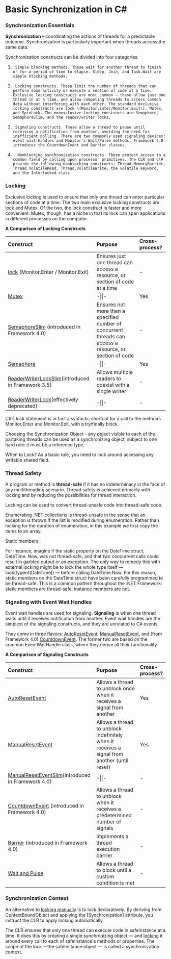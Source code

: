 # Basic Synchronization in C\#

### Synchronization Essentials

**Synchronization –** coordinating the actions of threads for a predictable outcome. Synchronization is particularly important when threads access the same data.

Synchronization constructs can be divided into four categories:

1.      Simple blocking methods. These wait for another thread to finish or for a period of time to elapse. Sleep, Join, and Task.Wait are simple blocking methods.

2.      Locking constructs. These limit the number of threads that can perform some activity or execute a section of code at a time. Exclusive locking constructs are most common — these allow just one thread in at a time, and allow competing threads to access common data without interfering with each other. The standard exclusive locking constructs are lock \(Monitor.Enter/Monitor.Exit\), Mutex, and SpinLock. The nonexclusive locking constructs are Semaphore, SemaphoreSlim, and the reader/writer locks.

3.      Signaling constructs. These allow a thread to pause until receiving a notification from another, avoiding the need for inefficient polling. There are two commonly used signaling devices: event wait handles and Monitor’s Wait/Pulse methods. Framework 4.0 introduces the CountdownEvent and Barrier classes.

4.       Nonblocking synchronization constructs. These protect access to a common field by calling upon processor primitives. The CLR and C\# provide the following nonblocking constructs: Thread.MemoryBarrier, Thread.VolatileRead, Thread.VolatileWrite, the volatile keyword, and the Interlocked class.

### Locking

Exclusive locking is used to ensure that only one thread can enter particular sections of code at a time. The two main exclusive locking constructs are lock and Mutex. Of the two, the lock construct is faster and more convenient. Mutex, though, has a niche in that its lock can span applications in different processes on the computer.

**A Comparison of Locking Constructs**

| **Construct** | **Purpose** | **Cross-process?** |
| :--- | :--- | :--- |
| [lock](http://www.albahari.com/threading/part2.aspx#_Locking) \(Monitor.Enter / Monitor.Exit\) | Ensures just one thread can access a resource, or section of code at a time | - |
| [Mutex](http://www.albahari.com/threading/part2.aspx#_Mutex) | -\|\|- | Yes |
| [SemaphoreSlim](http://www.albahari.com/threading/part2.aspx#_Semaphore) \(introduced in Framework 4.0\) | Ensures not more than a specified number of concurrent threads can access a resource, or section of code | - |
| [Semaphore](http://www.albahari.com/threading/part2.aspx#_Semaphore) | -\|\|- | Yes |
| [ReaderWriterLockSlim](http://www.albahari.com/threading/part4.aspx#_Reader_Writer_Locks)\(introduced in Framework 3.5\) | Allows multiple readers to coexist with a single writer | - |
| [ReaderWriterLock](http://www.albahari.com/threading/part4.aspx#_Reader_Writer_Locks)\(effectively deprecated\) | -\|\|- | - |

C\#’s lock statement is in fact a syntactic shortcut for a call to the methods Monitor.Enter and Monitor.Exit, with a try/finally block.

Choosing the Synchronization Object - any object visible to each of the partaking threads can be used as a synchronizing object, subject to one hard rule: it must be a reference type.

When to Lock? As a basic rule, you need to lock around accessing any writable shared field.

### Thread Safety

A program or method is **thread-safe** if it has no indeterminacy in the face of any multithreading scenario. Thread safety is achieved primarily with locking and by reducing the possibilities for thread interaction.

Locking can be used to convert thread-unsafe code into thread-safe code.

Enumerating .NET collections is thread-unsafe in the sense that an exception is thrown if the list is modified during enumeration. Rather than locking for the duration of enumeration, in this example we first copy the items to an array.

Static members

For instance, imagine if the static property on the DateTime struct, DateTime. Now, was not thread-safe, and that two concurrent calls could result in garbled output or an exception. The only way to remedy this with external locking might be to lock the whole type itself — lock\(typeof\(DateTime\)\) — before calling DateTime.Now. For this reason, static members on the DateTime struct have been carefully programmed to be thread-safe. This is a common pattern throughout the .NET Framework: static members are thread-safe; instance members are not.

### Signaling with Event Wait Handles

Event wait handles are used for signaling. **Signaling** is when one thread waits until it receives notification from another. Event wait handles are the simplest of the signaling constructs, and they are unrelated to C\# events.

They come in three flavors: [AutoResetEvent](http://www.albahari.com/threading/part2.aspx#_AutoResetEvent), [ManualResetEvent](http://www.albahari.com/threading/part2.aspx#_ManualResetEvent), and \(from Framework 4.0\) [CountdownEvent](http://www.albahari.com/threading/part2.aspx#_CountdownEvent). The former two are based on the common EventWaitHandle class, where they derive all their functionality.

**A Comparison of Signaling Constructs**

| **Construct** | **Purpose** | **Cross-process?** |
| :--- | :--- | :--- |
| [AutoResetEvent](http://www.albahari.com/threading/part2.aspx#_AutoResetEvent) | Allows a thread to unblock once when it receives a signal from another | Yes |
| [ManualResetEvent](http://www.albahari.com/threading/part2.aspx#_ManualResetEvent) | Allows a thread to unblock indefinitely when it receives a signal from another \(until reset\) | Yes |
| [ManualResetEventSlim](http://www.albahari.com/threading/part2.aspx#_ManualResetEvent)\(introduced in Framework 4.0\) | -\|\|- | - |
| [CountdownEvent](http://www.albahari.com/threading/part2.aspx#_CountdownEvent) \(introduced in Framework 4.0\) | Allows a thread to unblock when it receives a predetermined number of signals | - |
| [Barrier](http://www.albahari.com/threading/part4.aspx#_The_Barrier_Class) \(introduced in Framework 4.0\) | Implements a thread execution barrier | - |
| [Wait and Pulse](http://www.albahari.com/threading/part4.aspx#_Signaling_with_Wait_and_Pulse) | Allows a thread to block until a custom condition is met | - |

### Synchronization Context

An alternative to [locking manually](http://www.albahari.com/threading/part2.aspx#_Locking) is to lock declaratively. By deriving from ContextBoundObject and applying the \[Synchronization\] attribute, you instruct the CLR to apply locking automatically.

The CLR ensures that only one thread can execute code in safeInstance at a time. It does this by creating a single synchronizing object — and [locking](http://www.albahari.com/threading/part2.aspx#_Locking) it around every call to each of safeInstance's methods or properties. The scope of the lock —the safeInstance object — is called a synchronization context.

